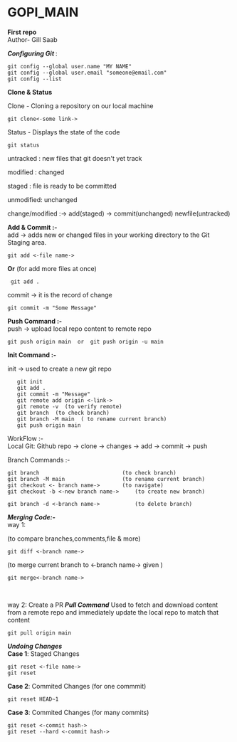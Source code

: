 # GOPI_MAIN
**First repo**
<br>
Author- Gill Saab


 <i><b>Configuring Git </b></i> :
```
git config --global user.name "MY NAME"   
git config --global user.email "someone@email.com"   
git config --list   
```
**Clone & Status**

<tb>Clone - Cloning a repository on our local machine <br>
```
git clone<-some link->   
```
Status - Displays the state of the code
```
git status  
```
   untracked : new files that git doesn't yet track

   modified : changed

   staged : file is ready to be committed

   unmodified: unchanged


change/modified    :-> add(staged) -> commit(unchanged)
newfile(untracked) 

**Add & Commit :-**\
add -> adds new or changed files in your working directory to the Git Staging area.    <br>                                 
```
git add <-file name->
```
 __Or__
(for add more files at once)    <br>
``` 
 git add .
 ```
commit -> it is the record of change <br>
```
git commit -m "Some Message"  
```

 **Push Command :-**\
push -> upload local repo content to remote repo  <br>
```
git push origin main  or  git push origin -u main  
```
  **Init Command :-**

init -> used to create a new git repo 
```
   git init
   git add .
   git commit -m "Message"
   git remote add origin <-link->
   git remote -v  (to verify remote)
   git branch  (to check branch)
   git branch -M main  ( to rename current branch)
   git push origin main
```
  WorkFlow :-   
Local Git: Github repo -> clone -> changes -> add -> commit -> push

   Branch Commands :-
```
git branch                          (to check branch) 
git branch -M main                  (to rename current branch)  
git checkout <- branch name->       (to navigate)  
git checkout -b <-new branch name->     (to create new branch) 

git branch -d <-branch name->           (to delete branch) 
```

<i>  <b> Merging Code:- </b></i> <br>
way 1:  

 (to compare branches,comments,file & more)
 
```
git diff <-branch name-> 
```
(to merge current branch to <-branch name-> given )
```
git merge<-branch name->  
```
<br>

way 2:
Create a PR
***Pull Command***
Used to fetch and download content from a remote repo and immediately update the local repo to match that content
```
git pull origin main
```
***Undoing Changes***\
__Case 1__: Staged Changes
```
git reset <-file name->
git reset
```
__Case 2__: Commited Changes (for one commmit)
```
git reset HEAD~1
```
__Case 3__: Commited Changes (for many commits)
```
git reset <-commit hash->
git reset --hard <-commit hash->
```
